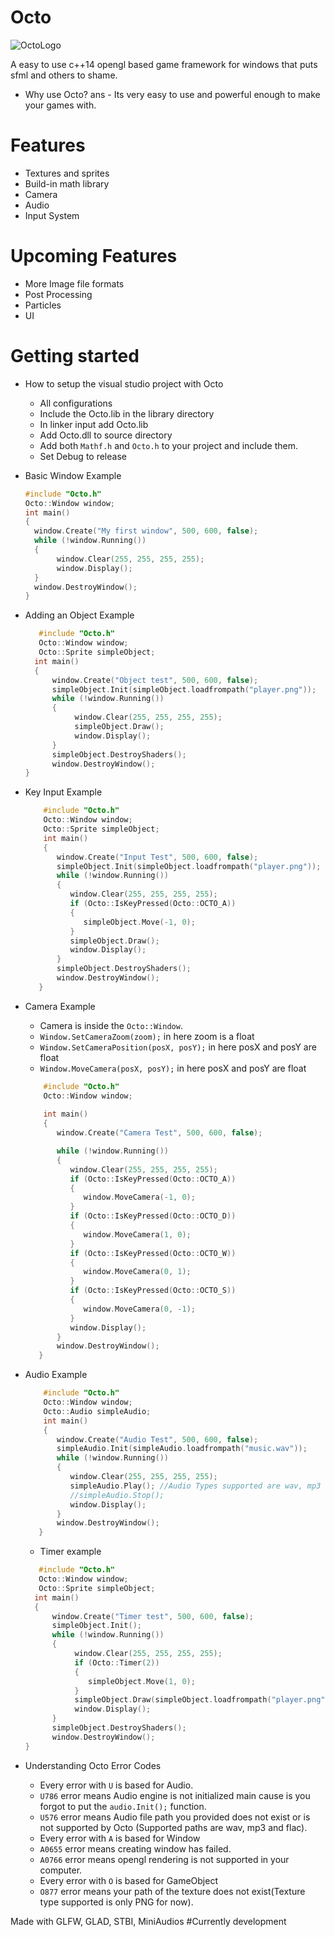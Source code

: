 # Octo

![OctoLogo](https://github.com/syntaxsamuraii/Octo/assets/115278697/21f07170-7c63-4610-a7ed-cb9e28db52f9)


A easy to use c++14 opengl based game framework for windows that puts sfml and others to shame. 

* Why use Octo?
ans - Its very easy to use and powerful enough to make your games with.

# Features
  * Textures and sprites
  * Build-in math library
  * Camera
  * Audio
  * Input System

# Upcoming Features
  * More Image file formats
  * Post Processing
  * Particles
  * UI

# Getting started
  * How to setup the visual studio project with Octo
     - All configurations
     - Include the Octo.lib in the library directory
     - In linker input add Octo.lib
     - Add Octo.dll to source directory
     - Add both ```Mathf.h``` and ```Octo.h``` to your project and include them.
     - Set Debug to release
  * Basic Window Example
    ```cpp
    #include "Octo.h"
    Octo::Window window;
    int main()
    {
      window.Create("My first window", 500, 600, false);
      while (!window.Running())
      {
           window.Clear(255, 255, 255, 255);
           window.Display();
      }
      window.DestroyWindow();
    }
    ```
 * Adding an Object Example
   ```cpp
      #include "Octo.h"
      Octo::Window window;
      Octo::Sprite simpleObject;
     int main()
     {
         window.Create("Object test", 500, 600, false);
         simpleObject.Init(simpleObject.loadfrompath("player.png"));
         while (!window.Running())
         {
              window.Clear(255, 255, 255, 255);
              simpleObject.Draw();
              window.Display();
         }
         simpleObject.DestroyShaders();
         window.DestroyWindow();
   }
   ```
* Key Input Example
   ```cpp
       #include "Octo.h"
       Octo::Window window;
       Octo::Sprite simpleObject;
       int main()
       {
          window.Create("Input Test", 500, 600, false);
          simpleObject.Init(simpleObject.loadfrompath("player.png"));
          while (!window.Running())
          {
             window.Clear(255, 255, 255, 255);
             if (Octo::IsKeyPressed(Octo::OCTO_A))
             {
                simpleObject.Move(-1, 0);
             }
             simpleObject.Draw();
             window.Display();
          }
          simpleObject.DestroyShaders();
          window.DestroyWindow();
      }
   ```
* Camera Example
  - Camera is inside the ```Octo::Window```.
  - ```Window.SetCameraZoom(zoom);``` in here zoom is a float
  - ```Window.SetCameraPosition(posX, posY);``` in here posX and posY are float
  - ```Window.MoveCamera(posX, posY);``` in here posX and posY are float

   ```cpp
       #include "Octo.h"
       Octo::Window window;
            
       int main()
       {
          window.Create("Camera Test", 500, 600, false);

          while (!window.Running())
          {
             window.Clear(255, 255, 255, 255);
             if (Octo::IsKeyPressed(Octo::OCTO_A))
             {
                window.MoveCamera(-1, 0);
             }
             if (Octo::IsKeyPressed(Octo::OCTO_D))
             {
                window.MoveCamera(1, 0);
             }
             if (Octo::IsKeyPressed(Octo::OCTO_W))
             {
                window.MoveCamera(0, 1);
             }
             if (Octo::IsKeyPressed(Octo::OCTO_S))
             {
                window.MoveCamera(0, -1);
             }
             window.Display();
          }
          window.DestroyWindow();
      }
   ```
 * Audio Example
   ```cpp
       #include "Octo.h"
       Octo::Window window;
       Octo::Audio simpleAudio;
       int main()
       {
          window.Create("Audio Test", 500, 600, false);
          simpleAudio.Init(simpleAudio.loadfrompath("music.wav"));
          while (!window.Running())
          {
             window.Clear(255, 255, 255, 255);
             simpleAudio.Play(); //Audio Types supported are wav, mp3 and flac
             //simpleAudio.Stop();
             window.Display();
          }
          window.DestroyWindow();
      }
   ```
    * Timer example
   ```cpp
      #include "Octo.h"
      Octo::Window window;
      Octo::Sprite simpleObject;
     int main()
     {
         window.Create("Timer test", 500, 600, false);
         simpleObject.Init();
         while (!window.Running())
         {
              window.Clear(255, 255, 255, 255);
              if (Octo::Timer(2))
              {
                 simpleObject.Move(1, 0);
              }
              simpleObject.Draw(simpleObject.loadfrompath("player.png"));
              window.Display();
         }
         simpleObject.DestroyShaders();
         window.DestroyWindow();
   }
   ```
* Understanding Octo Error Codes
  - Every error with ```U``` is based for Audio.
  - ```U786``` error means Audio engine is not initialized main cause is you forgot to put the ```audio.Init();``` function.
  - ```U576``` error means Audio file path you provided does not exist or is not supported by Octo (Supported paths are wav, mp3 and flac).
  - Every error with ```A``` is based for Window
  - ```A0655``` error means creating window has failed.
  - ```A0766``` error means opengl rendering is not supported in your computer.
  - Every error with ```O``` is based for GameObject
  - ```O877``` error means your path of the texture does not exist(Texture type supported is only PNG for now).


Made with GLFW, GLAD, STBI, MiniAudios
#Currently development
